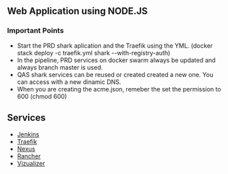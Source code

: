 <!-- ABOUT THE PROJECT -->
## Web Application using NODE.JS

### Important Points

* Start the PRD shark aplication and the Traefik using the YML. (docker stack deploy -c traefik.yml shark --with-registry-auth)
* In the pipeline, PRD services on docker swarm always be updated and always branch master is used.
* QAS shark services can be reused or created created a new one. You can access with a new dinamic DNS.
* When you are creating the acme.json, remeber the set the permission to 600 (chmod 600)

## Services
* [Jenkins](http://10.1.0.60:9090)
* [Traefik](http://10.1.0.60:9081)
* [Nexus](http://10.1.0.60:8081)
* [Rancher](http://10.1.0.60:8280)
* [Vizualizer](http://10.1.0.60:8282)
